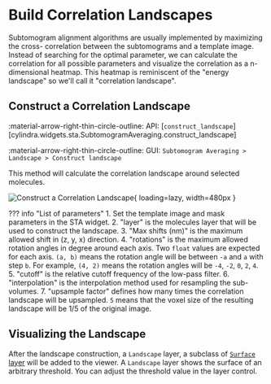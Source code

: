 # Build Correlation Landscapes

Subtomogram alignment algorithms are usually implemented by maximizing the cross-
correlation between the subtomograms and a template image. Instead of searching for
the optimal parameter, we can calculate the correlation for all possible parameters
and visualize the correlation as a n-dimensional heatmap. This heatmap is reminiscent
of the "energy landscape" so we'll call it "correlation landscape".

## Construct a Correlation Landscape

:material-arrow-right-thin-circle-outline: API: [`construct_landscape`][cylindra.widgets.sta.SubtomogramAveraging.construct_landscape]

:material-arrow-right-thin-circle-outline: GUI: `Subtomogram Averaging > Landscape > Construct landscape`

This method will calculate the correlation landscape around selected molecules.

![Construct a Correlation Landscape](../images/construct_landscape.png){ loading=lazy, width=480px }

??? info "List of parameters"
    1. Set the template image and mask parameters in the STA widget.
    2. "layer" is the molecules layer that will be used to construct the landscape.
    3. "Max shifts (nm)" is the maximum allowed shift in (z, y, x) direction.
    4. "rotations" is the maximum allowed rotation angles in degree around each axis.
       Two `float` values are expected for each axis. `(a, b)` means the rotation
       angle will be between `-a` and `a` with step `b`. For example, `(4, 2)` means
       the rotation angles will be `-4`, `-2`, `0`, `2`, `4`.
    5. "cutoff" is the relative cutoff frequency of the low-pass filter.
    6. "interpolation" is the interpolation method used for resampling the sub-
       volumes.
    7. "upsample factor" defines how many times the correlation landscape will be
       upsampled. `5` means that the voxel size of the resulting landscape will be 1/5
       of the original image.

## Visualizing the Landscape

After the landscape construction, a `Landscape` layer, a subclass of [`Surface` layer](https://napari.org/stable/howtos/layers/surface.html)
will be added to the viewer. A `Landscape` layer shows the surface of an arbitrary
threshold. You can adjust the threshold value in the layer control.

